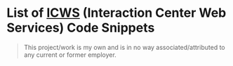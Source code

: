 # List of [ICWS](https://help.genesys.com/developer/cic/docs/icws/webhelp/conceptualcontent/welcome.htm) (Interaction Center Web Services) Code Snippets

> This project/work is my own and is in no way associated/attributed to any current or former employer.
